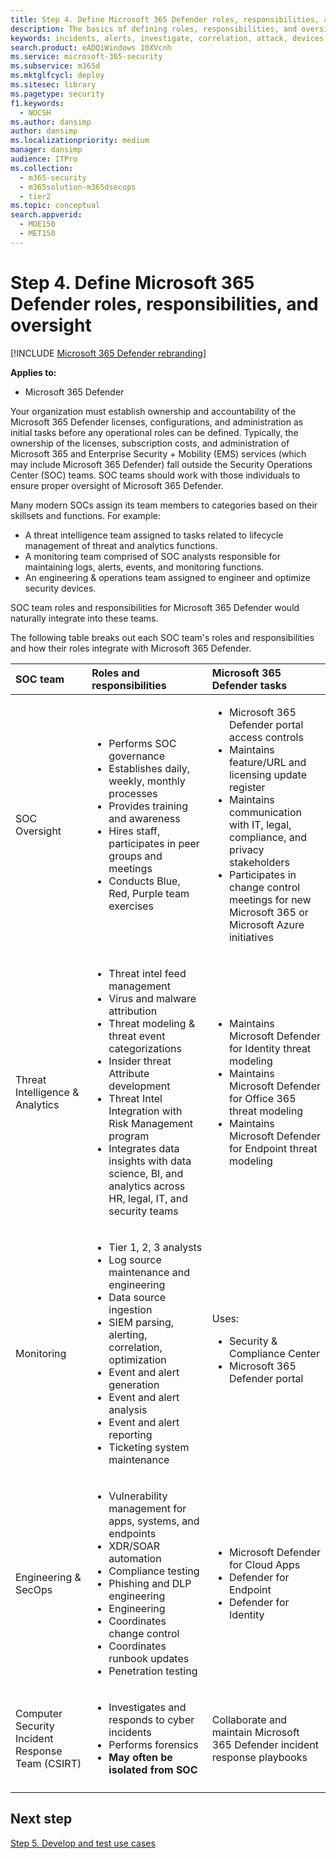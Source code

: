 ```yaml
---
title: Step 4. Define Microsoft 365 Defender roles, responsibilities, and oversight
description: The basics of defining roles, responsibilities, and oversight when integrating Microsoft 365 Defender into your security operations.
keywords: incidents, alerts, investigate, correlation, attack, devices, users, identities, identity, mailbox, email, 365, microsoft, Microsoft 365, incident response, cyber-attack, secops, security operations, soc
search.product: eADQiWindows 10XVcnh
ms.service: microsoft-365-security
ms.subservice: m365d
ms.mktglfcycl: deploy
ms.sitesec: library
ms.pagetype: security
f1.keywords: 
  - NOCSH
ms.author: dansimp
author: dansimp
ms.localizationpriority: medium
manager: dansimp
audience: ITPro
ms.collection: 
  - m365-security
  - m365solution-m365dsecops
  - tier2
ms.topic: conceptual
search.appverid: 
  - MOE150
  - MET150
---
```

# Step 4. Define Microsoft 365 Defender roles, responsibilities, and oversight

[!INCLUDE [Microsoft 365 Defender rebranding](../includes/microsoft-defender.md)]

**Applies to:**
- Microsoft 365 Defender

Your organization must establish ownership and accountability of the Microsoft 365 Defender licenses, configurations, and administration as initial tasks before any operational roles can be defined. Typically, the ownership of the licenses, subscription costs, and administration of Microsoft 365 and Enterprise Security + Mobility (EMS) services (which may include Microsoft 365 Defender) fall outside the Security Operations Center (SOC) teams. SOC teams should work with those individuals to ensure proper oversight of Microsoft 365 Defender. 

Many modern SOCs assign its team members to categories based on their skillsets and functions. For example:

- A threat intelligence team assigned to tasks related to lifecycle management of threat and analytics functions.
- A monitoring team comprised of SOC analysts responsible for maintaining logs, alerts, events, and monitoring functions.
- An engineering & operations team assigned to engineer and optimize security devices.

SOC team roles and responsibilities for Microsoft 365 Defender would naturally integrate into these teams.

The following table breaks out each SOC team's roles and responsibilities and how their roles integrate with Microsoft 365 Defender.

| SOC team | Roles and responsibilities | Microsoft 365 Defender tasks  |
|:-------|:-----|:-------|
| SOC Oversight | <ul><li>Performs SOC governance</li><li>Establishes daily, weekly, monthly processes</li><li>Provides training and awareness</li><li>Hires staff, participates in peer groups and meetings</li><li>Conducts Blue, Red, Purple team exercises</ul>  | <ul><li>Microsoft 365 Defender portal access controls</li><li>Maintains feature/URL and licensing update register</li><li>Maintains communication with IT, legal, compliance, and privacy stakeholders</li><li>Participates in change control meetings for new Microsoft 365 or Microsoft Azure initiatives</ul> |
| Threat Intelligence & Analytics  | <ul><li>Threat intel feed management</li><li>Virus and malware attribution</li><li>Threat modeling & threat event categorizations</li><li>Insider threat Attribute development </li><li>Threat Intel Integration with Risk Management program</li><li>Integrates data insights with data science, BI, and analytics across HR, legal, IT, and security teams<ul> | <ul><li>Maintains Microsoft Defender for Identity threat modeling</li><li>Maintains Microsoft Defender for Office 365 threat modeling</li><li>Maintains Microsoft Defender for Endpoint threat modeling</ul> |
| Monitoring | <ul><li>Tier 1, 2, 3 analysts</li><li>Log source maintenance and engineering</li><li>Data source ingestion </li><li>SIEM parsing, alerting, correlation, optimization</li><li>Event and alert generation</li><li>Event and alert analysis</li><li>Event and alert reporting</li><li>Ticketing system maintenance</ul> | Uses: <ul><li>Security & Compliance Center</li><li>Microsoft 365 Defender portal</ul> |
| Engineering & SecOps | <ul><li>Vulnerability management for apps, systems, and endpoints</li><li>XDR/SOAR automation</li><li>Compliance testing</li><li>Phishing and DLP engineering</li><li>Engineering</li><li>Coordinates change control</li><li>Coordinates runbook updates</li><li>Penetration testing<ul> | <ul><li>Microsoft Defender for Cloud Apps</li><li>Defender for Endpoint</li><li>Defender for Identity</ul> |
| Computer Security Incident Response Team (CSIRT) | <ul><li>Investigates and responds to cyber incidents</li><li>Performs forensics</li><li>**May often be isolated from SOC**</ul> | Collaborate and maintain Microsoft 365 Defender incident response  playbooks |
||||


## Next step

[Step 5. Develop and test use cases](integrate-microsoft-365-defender-secops-use-cases.md)
